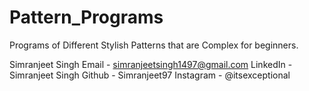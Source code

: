 # Pattern_Programs
Programs of Different Stylish Patterns that are Complex for beginners. 

Simranjeet Singh 
Email - simranjeetsingh1497@gmail.com
LinkedIn - Simranjeet Singh
Github - Simranjeet97
Instagram - @itsexceptional
